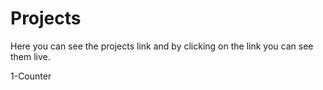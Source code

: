 # Projects

Here you can see the projects link and by clicking on the link you can see them live.

1-Counter
